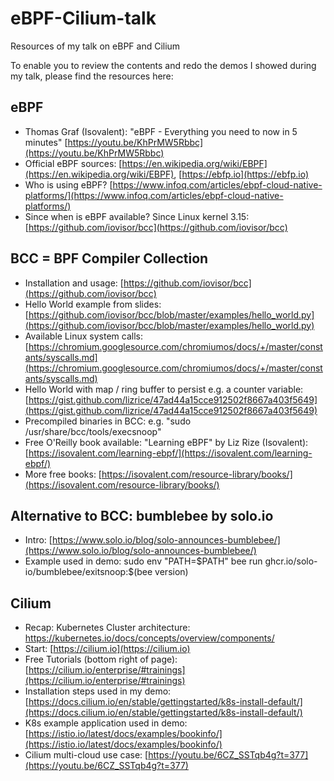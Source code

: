 # eBPF-Cilium-talk
Resources of my talk on eBPF and Cilium

To enable you to review the contents and redo the demos I showed during my talk, please find the resources here:

## eBPF

* Thomas Graf (Isovalent): "eBPF - Everything you need to now in 5 minutes" [https://youtu.be/KhPrMW5Rbbc](https://youtu.be/KhPrMW5Rbbc)
* Official eBPF sources: [https://en.wikipedia.org/wiki/EBPF](https://en.wikipedia.org/wiki/EBPF), [https://ebfp.io](https://ebfp.io)
* Who is using eBPF? [https://www.infoq.com/articles/ebpf-cloud-native-platforms/](https://www.infoq.com/articles/ebpf-cloud-native-platforms/)
* Since when is eBPF available? Since Linux kernel 3.15: [https://github.com/iovisor/bcc](https://github.com/iovisor/bcc)

## BCC = BPF Compiler Collection

* Installation and usage: [https://github.com/iovisor/bcc](https://github.com/iovisor/bcc)
* Hello World example from slides: [https://github.com/iovisor/bcc/blob/master/examples/hello_world.py](https://github.com/iovisor/bcc/blob/master/examples/hello_world.py)
* Available Linux system calls: [https://chromium.googlesource.com/chromiumos/docs/+/master/constants/syscalls.md](https://chromium.googlesource.com/chromiumos/docs/+/master/constants/syscalls.md)
* Hello World with map / ring buffer to persist e.g. a counter variable: [https://gist.github.com/lizrice/47ad44a15cce912502f8667a403f5649](https://gist.github.com/lizrice/47ad44a15cce912502f8667a403f5649)
* Precompiled binaries in BCC: e.g. "sudo /usr/share/bcc/tools/execsnoop"
* Free O'Reilly book available: "Learning eBPF" by Liz Rize (Isovalent): [https://isovalent.com/learning-ebpf/](https://isovalent.com/learning-ebpf/)
* More free books: [https://isovalent.com/resource-library/books/](https://isovalent.com/resource-library/books/)

## Alternative to BCC: bumblebee by solo.io

* Intro: [https://www.solo.io/blog/solo-announces-bumblebee/](https://www.solo.io/blog/solo-announces-bumblebee/)
* Example used in demo: sudo env "PATH=$PATH" bee run ghcr.io/solo-io/bumblebee/exitsnoop:$(bee version)

## Cilium

* Recap: Kubernetes Cluster architecture: https://kubernetes.io/docs/concepts/overview/components/
* Start: [https://cilium.io](https://cilium.io)
* Free Tutorials (bottom right of page): [https://cilium.io/enterprise/#trainings](https://cilium.io/enterprise/#trainings)
* Installation steps used in my demo: [https://docs.cilium.io/en/stable/gettingstarted/k8s-install-default/](https://docs.cilium.io/en/stable/gettingstarted/k8s-install-default/)
* K8s example application used in demo: [https://istio.io/latest/docs/examples/bookinfo/](https://istio.io/latest/docs/examples/bookinfo/)
* Cilium multi-cloud use case: [https://youtu.be/6CZ_SSTqb4g?t=377](https://youtu.be/6CZ_SSTqb4g?t=377)
